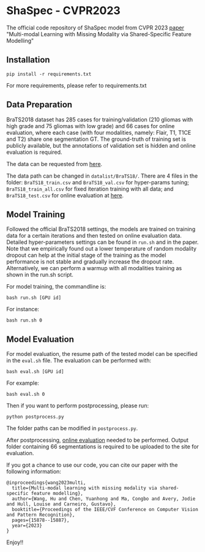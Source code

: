 # ShaSpec - CVPR2023

The official code repository of ShaSpec model from CVPR 2023 [paper](https://arxiv.org/pdf/2307.14126) "Multi-modal Learning with Missing Modality via Shared-Specific Feature Modelling"

## Installation

```commandline
pip install -r requirements.txt
```

For more requirements, please refer to requirements.txt

## Data Preparation

BraTS2018 dataset has 285 cases for training/validation (210 gliomas with high grade and 75 gliomas with low grade) and 66 cases for online evaluation, where each case (with four modalities, namely: Flair, T1, T1CE and T2) share one segmentation GT. The ground-truth of training set is publicly available, but the annotations of validation set is hidden and online evaluation is required.

The data can be requested from [here](https://www.kaggle.com/datasets/sanglequang/brats2018).

The data path can be changed in `datalist/BraTS18/`. There are 4 files in the folder: `BraTS18_train.csv` and `BraTS18_val.csv` for hyper-params tuning; `BraTS18_train_all.csv` for fixed iteration training with all data; and `BraTS18_test.csv` for online evaluation at [here](https://ipp.cbica.upenn.edu/).

## Model Training

Followed the official BraTS2018 settings, the models are trained on training data for a certain iterations and then tested on online evaluation data. Detailed hyper-parameters settings can be found in `run.sh` and in the paper. Note that we empirically found out a lower temperature of random modality dropout can help at the initial stage of the training as the model performance is not stable and gradually increase the dropout rate. Alternatively, we can perform a warmup with all modalities training as shown in the run.sh script.

For model training, the commandline is:

```commandline
bash run.sh [GPU id]
```

For instance:

```commandline
bash run.sh 0
```

## Model Evaluation

For model evaluation, the resume path of the tested model can be specified in the `eval.sh` file. The evaluation can be performed with:

```commandline
bash eval.sh [GPU id]
```

For example:

```commandline
bash eval.sh 0
```

Then if you want to perform postprocessing, please run:

```commandline
python postprocess.py
```

The folder paths can be modified in `postprocess.py`.

After postprocessing, [online evaluation](https://ipp.cbica.upenn.edu/) needed to be performed. Output folder containing 66 segmentations is required to be uploaded to the site for evaluation.

If you got a chance to use our code, you can cite our paper with the following information:

```
@inproceedings{wang2023multi,
  title={Multi-modal learning with missing modality via shared-specific feature modelling},
  author={Wang, Hu and Chen, Yuanhong and Ma, Congbo and Avery, Jodie and Hull, Louise and Carneiro, Gustavo},
  booktitle={Proceedings of the IEEE/CVF Conference on Computer Vision and Pattern Recognition},
  pages={15878--15887},
  year={2023}
}
```

Enjoy!!
